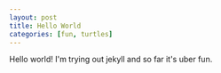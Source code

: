 ```yaml
---
layout: post
title: Hello World
categories: [fun, turtles]
---
```


Hello world! I'm trying out jekyll and so far it's uber fun.
